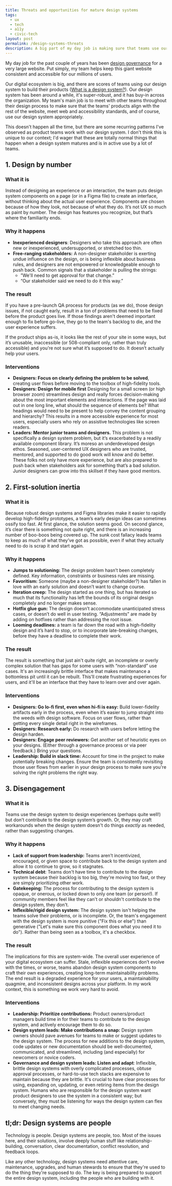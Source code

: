 ```yaml
---
title: Threats and opportunities for mature design systems
tags:
  - ux
  - tech
  - a11y
  - civic-tech
layout: post
permalink: /design-systems-threats
description: A big part of my day job is making sure that teams use our website's design system appropriately. Here are some traps I see and ideas for how to help the design system and the humans who use it thrive.
---
```

My day job for the past couple of years has been [design governance](https://bradfrost.com/blog/post/a-design-system-governance-process/) for a very large website. Put simply, my team helps keep this giant website consistent and accessible for our millions of users. 

Our digital ecosystem is big, and there are scores of teams using our design system to build their products ([What is a design system?](https://www.nngroup.com/articles/design-systems-101/)). Our design system has been around a while, it's super-robust, and it has buy-in across the organization. My team's main job is to meet with other teams throughout their design process to make sure that the teams' products align with the rest of the website, meet web and accessibility standards, and of course, use our design system appropriately.

This doesn't happen all the time, but there are some recurring patterns I've observed as product teams work with our design system. I don't think this is unique to our context; I'd wager that these are totally normal things that happen when a design system matures and is in active use by a lot of teams. 
## 1. Design by number
### What it is
Instead of designing an experience or an interaction, the team puts design system components on a page (or in a Figma file) to create an interface, without thinking about the actual user experience. Components are chosen because of how they look, not because of what they do. It’s not UX so much as paint by number. The design has features you recognize, but that’s where the familiarity ends.
### Why it happens
- **Inexperienced designers**: Designers who take this approach are often new or inexperienced, undersupported, or stretched too thin.
- **Free-ranging stakeholders:** A non-designer stakeholder is exerting undue influence on the design, or is being inflexible about business rules, and designers are not empowered or knowledgeable enough to push back. Common signals that a stakeholder is pulling the strings:
	- ”We'll need to get approval for that change.”
	- “Our stakeholder said we need to do it this way.”

### The result
If you have a pre-launch QA process for products (as we do), those design issues, if not caught early, result in a ton of problems that need to be fixed before the product goes live. If those findings aren't deemed important enough to fix before go-live, they go to the team's backlog to die, and the user experience suffers.

If the product ships as-is, it looks like the rest of your site in some ways, but it’s unusable, inaccessible (or 508-compliant only, rather than truly accessible) and you’re not sure what it’s supposed to do. It doesn’t actually help your users.
### Interventions
- **Designers: Focus on clearly defining the problem to be solved**, creating user flows before moving to the toolbox of high-fidelity tools.
- **Designers: Design for mobile first** Designing for a small screen (or high browser zoom) streamlines design and really forces decision-making about the most important elements and interactions. If the page was laid out in one long line, what should the sequence of elements be? What headings would need to be present to help convey the content grouping and hierarchy? This results in a more accessible experience for most users, especially users who rely on assistive technologies like screen readers.
- **Leaders: Mentor junior teams and designers.** This problem is not specifically a design system problem, but it’s exacerbated by a readily available component library. It’s moreso an underdeveloped design ethos. Seasoned, user-centered UX designers who are trusted, mentored, and supported to do good work will know and do better. These folks not only have more experience, but are also prepared to push back when stakeholders ask for something that’s a bad solution. Junior designers can grow into this skillset if they have good mentors.

## 2. First-solution inertia
### What it is
Because robust design systems and Figma libraries make it easier to rapidly develop high-fidelity prototypes, a team’s early design ideas can sometimes ossify too fast. At first glance, the solution seems good. On second glance, it’s clear there is something not quite right, and there is an increasing number of boo-boos being covered up. The sunk cost fallacy leads teams to keep as much of what they’ve got as possible, even if what they actually need to do is scrap it and start again.
### Why it happens
- **Jumps to solutioning:** The design problem hasn’t been completely defined. Key information, constraints or business rules are missing.
- **Favoritism:** Someone (maybe a non-designer stakeholder?) has fallen in love with an early solution and doesn’t want to change course.
- **Iteration creep:** The design started as one thing, but has iterated so much that its functionality has left the bounds of its original design completely and no longer makes sense.
- **Hotfix glue gun:** The design doesn’t accommodate unanticipated stress cases, or doesn’t do well in user testing. “Adjustments” are made by adding on hotfixes rather than addressing the root issue.
- **Looming deadlines:** a team is far down the road with a high-fidelity design and it’s hard to stop, or to incorporate late-breaking changes, before they have a deadline to complete their work.
### The result
The result is something that just ain't quite right, an incomplete or overly complex solution that has gaps for some users with “non-standard” use cases. It's an increasingly brittle interface that makes maintenance a bottomless pit until it can be rebuilt. This’ll create frustrating experiences for users, and it'll be an interface that they have to learn over and over again.
### Interventions
- **Designers: Go lo-fi first, even when hi-fi is easy:** Build lower-fidelity artifacts early in the process, even when it’s easier to jump straight into the weeds with design software. Focus on user flows, rather than getting every single detail right in the wireframes.
- **Designers: Research early:** Do research with users before letting the design harden.
- **Designers: Engage peer reviewers:** Get another set of heuristic eyes on your designs. (Either through a governance process or via peer feedback.) Bring your questions.
- **Leadership: Build in slack time:** Account for time in the project to make potentially breaking changes. Ensure the team is consistently revisiting those user flows from earlier in your design process to make sure you're solving the right problems the right way.

## 3. Disengagement
### What it is
Teams use the design system to design experiences (perhaps quite well!) but don’t contribute to the design system’s growth. Or, they may craft workarounds when the design system doesn't do things *exactly* as needed, rather than suggesting changes.
### Why it happens
- **Lack of support from leadership:** Teams aren’t incentivized, encouraged, or given space to contribute back to the design system and allow it to continue to grow, so it stagnates.
- **Technical debt**: Teams don't have time to contribute to the design system because their backlog is too big, they're moving too fast, or they are simply prioritizing other work.
- **Gatekeeping:** The process for contributing to the design system is opaque, or onerous, or locked down to only one team (or person!). If community members feel like they can't or shouldn't contribute to the design system, they don't. 
- **Inflexible/rigid design system:** The design system isn't helping the teams solve their problems, or is incomplete. Or, the team's engagement with the design system is more punitive ("Fix this or else") than generative ("Let's make sure this component does what you need it to do"). Rather than being seen as a toolbox, it's a checkbox.
### The result
The implications for this are system-wide. The overall user experience of your digital ecosystem can suffer. Stale, inflexible experiences don’t evolve with the times, or worse, teams abandon design system components to craft their own experiences, creating long-term maintainability problems. The end result is a degraded experience for your users, a maintainability quagmire, and inconsistent designs across your platform. In my work context, this is something we work very hard to avoid.
### Interventions
- **Leadership: Prioritize contributions:** Product owners/product managers build time in for their teams to contribute to the design system, and actively encourage them to do so.
- **Design system leads: Make contributions a snap:** Design system owners should pave avenues for teams to make or suggest updates to the design system. The process for new additions to the design system, code updates or new documentation should be well-documented, communicated, and streamlined, including (and especially) for newcomers or novice coders.
- **Governance and design system leads: Listen and adapt**: Inflexible, brittle design systems with overly complicated processes, obtuse approval processes, or hard-to-use tech stacks are expensive to maintain because they are brittle. It's crucial to have clear processes for using, expanding on, updating, or even retiring items from the design system. Humans who are responsible for the design system want product designers to use the system in a consistent way; but conversely, they must be listening for ways the design system can flex to meet changing needs.

## tl;dr: Design systems are people
Technology is people. Design systems are people, too. Most of the issues here, and their solutions, involve deeply human stuff like relationship-building, conversation, clear documentation, conflict resolution, and feedback loops. 

Like any other technology, design systems need attentive care, maintenance, upgrades, and human stewards to ensure that they're used to do the thing they're supposed to do. The key is being prepared to support the entire design system, including the people who are building with it.